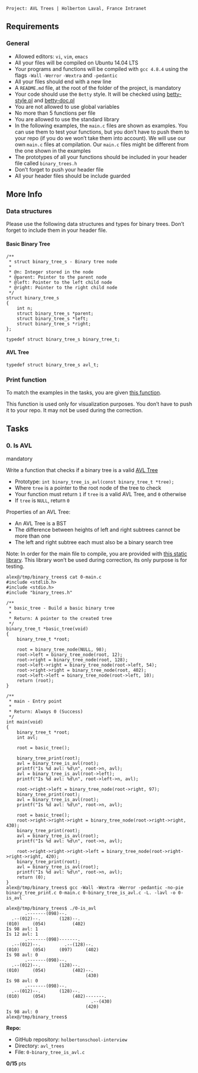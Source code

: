     Project: AVL Trees | Holberton Laval, France Intranet

Requirements
------------

### General

*   Allowed editors: `vi`, `vim`, `emacs`
*   All your files will be compiled on Ubuntu 14.04 LTS
*   Your programs and functions will be compiled with `gcc 4.8.4` using the flags `-Wall` `-Werror` `-Wextra` and `-pedantic`
*   All your files should end with a new line
*   A `README.md` file, at the root of the folder of the project, is mandatory
*   Your code should use the `Betty` style. It will be checked using [betty-style.pl](https://github.com/hs-hq/Betty/blob/master/betty-style.pl "betty-style.pl") and [betty-doc.pl](https://github.com/hs-hq/Betty/blob/master/betty-doc.pl "betty-doc.pl")
*   You are not allowed to use global variables
*   No more than 5 functions per file
*   You are allowed to use the standard library
*   In the following examples, the `main.c` files are shown as examples. You can use them to test your functions, but you don’t have to push them to your repo (if you do we won’t take them into account). We will use our own `main.c` files at compilation. Our `main.c` files might be different from the one shown in the examples
*   The prototypes of all your functions should be included in your header file called `binary_trees.h`
*   Don’t forget to push your header file
*   All your header files should be include guarded

More Info
---------

### Data structures

Please use the following data structures and types for binary trees. Don’t forget to include them in your header file.

#### Basic Binary Tree

    /**
     * struct binary_tree_s - Binary tree node
     *
     * @n: Integer stored in the node
     * @parent: Pointer to the parent node
     * @left: Pointer to the left child node
     * @right: Pointer to the right child node
     */
    struct binary_tree_s
    {
        int n;
        struct binary_tree_s *parent;
        struct binary_tree_s *left;
        struct binary_tree_s *right;
    };

    typedef struct binary_tree_s binary_tree_t;


#### AVL Tree

    typedef struct binary_tree_s avl_t;


### Print function

To match the examples in the tasks, you are given [this function](https://github.com/hs-hq/0x1C.c "this function").

This function is used only for visualization purposes. You don’t have to push it to your repo. It may not be used during the correction.

Tasks
-----

### 0\. Is AVL

mandatory

Write a function that checks if a binary tree is a valid [AVL Tree](/rltoken/702dClPKf4JcLP0unKbwgw "AVL Tree")

*   Prototype: `int binary_tree_is_avl(const binary_tree_t *tree);`
*   Where `tree` is a pointer to the root node of the tree to check
*   Your function must return `1` if `tree` is a valid AVL Tree, and `0` otherwise
*   If `tree` is `NULL`, return `0`

Properties of an AVL Tree:

*   An AVL Tree is a BST
*   The difference between heights of left and right subtrees cannot be more than one
*   The left and right subtree each must also be a binary search tree

Note: In order for the main file to compile, you are provided with [this static library](https://s3.eu-west-3.amazonaws.com/hbtn.intranet.project.files/interviews/484/libavl.a "this static library"). This library won’t be used during correction, its only purpose is for testing.

    alex@/tmp/binary_trees$ cat 0-main.c
    #include <stdlib.h>
    #include <stdio.h>
    #include "binary_trees.h"

    /**
     * basic_tree - Build a basic binary tree
     *
     * Return: A pointer to the created tree
     */
    binary_tree_t *basic_tree(void)
    {
        binary_tree_t *root;

        root = binary_tree_node(NULL, 98);
        root->left = binary_tree_node(root, 12);
        root->right = binary_tree_node(root, 128);
        root->left->right = binary_tree_node(root->left, 54);
        root->right->right = binary_tree_node(root, 402);
        root->left->left = binary_tree_node(root->left, 10);
        return (root);
    }

    /**
     * main - Entry point
     *
     * Return: Always 0 (Success)
     */
    int main(void)
    {
        binary_tree_t *root;
        int avl;

        root = basic_tree();

        binary_tree_print(root);
        avl = binary_tree_is_avl(root);
        printf("Is %d avl: %d\n", root->n, avl);
        avl = binary_tree_is_avl(root->left);
        printf("Is %d avl: %d\n", root->left->n, avl);

        root->right->left = binary_tree_node(root->right, 97);
        binary_tree_print(root);
        avl = binary_tree_is_avl(root);
        printf("Is %d avl: %d\n", root->n, avl);

        root = basic_tree();
        root->right->right->right = binary_tree_node(root->right->right, 430);
        binary_tree_print(root);
        avl = binary_tree_is_avl(root);
        printf("Is %d avl: %d\n", root->n, avl);

        root->right->right->right->left = binary_tree_node(root->right->right->right, 420);
        binary_tree_print(root);
        avl = binary_tree_is_avl(root);
        printf("Is %d avl: %d\n", root->n, avl);
        return (0);
    }
    alex@/tmp/binary_trees$ gcc -Wall -Wextra -Werror -pedantic -no-pie binary_tree_print.c 0-main.c 0-binary_tree_is_avl.c -L. -lavl -o 0-is_avl

    alex@/tmp/binary_trees$ ./0-is_avl
           .-------(098)--.
      .--(012)--.       (128)--.
    (010)     (054)          (402)
    Is 98 avl: 1
    Is 12 avl: 1
           .-------(098)-------.
      .--(012)--.         .--(128)--.
    (010)     (054)     (097)     (402)
    Is 98 avl: 0
           .-------(098)--.
      .--(012)--.       (128)--.
    (010)     (054)          (402)--.
                                  (430)
    Is 98 avl: 0
           .-------(098)--.
      .--(012)--.       (128)--.
    (010)     (054)          (402)-------.
                                    .--(430)
                                  (420)
    Is 98 avl: 0
    alex@/tmp/binary_trees$


**Repo:**

*   GitHub repository: `holbertonschool-interview`
*   Directory: `avl_trees`
*   File: `0-binary_tree_is_avl.c`

**0/15** pts
